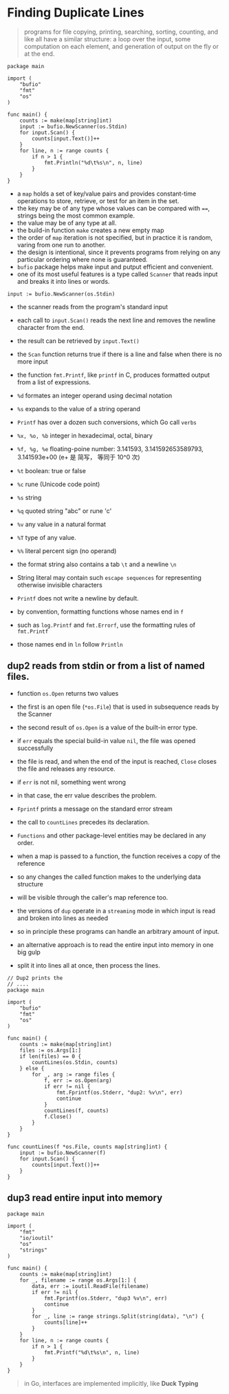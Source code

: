 # Finding Duplicate Lines

> programs for file copying, printing, searching, sorting, counting, and like all have a similar structure:
> a loop over the input, some computation on each element, and generation of output on the fly or at the end.

```golang
package main

import (
	"bufio"
	"fmt"
	"os"
)

func main() {
	counts := make(map[string]int)
	input := bufio.NewScanner(os.Stdin)
	for input.Scan() {
		counts[input.Text()]++
	}
	for line, n := range counts {
		if n > 1 {
			fmt.Println("%d\t%s\n", n, line)
		}
	}
}
```

- a `map` holds a set of key/value pairs and provides constant-time operations to store, retrieve, or test for an item in the set.
- the key may be of any type whose values can be compared with `==`, strings being the most common example.
- the value may be of any type at all.
- the build-in function `make` creates a new empty map
- the order of `map` iteration is not specified, but in practice it is random, varing from one run to another.
- the design is intentional, since it prevents programs from relying on any particular ordering where none is guaranteed.
- `bufio` package helps make input and putput efficient and convenient.
- one of its most useful features is a type called `Scanner` that reads input and breaks it into lines or words.

`input := bufio.NewScanner(os.Stdin)`
- the scanner reads from the program's standard input
- each call to `input.Scan()` reads the next line and removes the newline character from the end.
- the result can be retrieved by `input.Text()`
- the `Scan` function returns true if there is a line and false when there is no more input

- the function `fmt.Printf`, like `printf` in C, produces formatted output from a list of expressions.
- `%d` formates an integer operand using decimal notation
- `%s` expands to the value of a string operand
- `Printf` has over a dozen such conversions, which Go call `verbs`
- `%x, %o, %b` integer in hexadecimal, octal, binary
- `%f, %g, %e` floating-poine number: 3.141593, 3.141592653589793, 3.141593e+00 (e+ 是 简写， 等同于 10^0 次)
- `%t` boolean: true or false
- `%c` rune (Unicode code point)
- `%s` string
- `%q` quoted string "abc" or rune 'c'
- `%v` any value in a natural format
- `%T` type of any value.
- `%%` literal percent sign (no operand)

- the format string also contains a tab `\t` and a newline `\n`
- String literal may contain such `escape sequences` for representing otherwise invisible characters
- `Printf` does not write a newline by default.
- by convention, formatting functions whose names end in `f`
- such as `log.Printf` and `fmt.Errorf`, use the formatting rules of `fmt.Printf`
- those names end in `ln` follow `Println`

## dup2 reads from stdin or from a list of named files.

- function `os.Open` returns two values
- the first is an open file (`*os.File`) that is used in subsequence reads by the Scanner
- the second result of `os.Open` is a value of the built-in error type.
- if `err` equals the special build-in value `nil`, the file was opened successfully
- the file is read, and when the end of the input is reached, `Close` closes the file and releases any resource.
- if `err` is not nil, something went wrong
- in that case, the err value describes the problem.
- `Fprintf` prints a message on the standard error stream 

- the call to `countLines` precedes its declaration.
- `Functions` and other package-level entities may be declared in any order.

- when a map is passed to a function, the function receives a copy of the reference
- so any changes the called function makes to the underlying data structure
- will be visible through the caller's map reference too.

- the versions of `dup` operate in a `streaming` mode in which input is read and broken into lines as needed
- so in principle these programs can handle an arbitrary amount of input.
- an alternative approach is to read the entire input into memory in one big gulp
- split it into lines all at once, then process the lines.

```golang
// Dup2 prints the
// ....
package main

import (
	"bufio"
	"fmt"
	"os"
)

func main() {
	counts := make(map[string]int)
	files := os.Args[1:]
	if len(files) == 0 {
		countLines(os.Stdin, counts)
	} else {
		for _, arg := range files {
			f, err := os.Open(arg)
			if err != nil {
				fmt.Fprintf(os.Stderr, "dup2: %v\n", err)
				continue
			}
			countLines(f, counts)
			f.Close()
		}
	}
}

func countLines(f *os.File, counts map[string]int) {
	input := bufio.NewScanner(f)
	for input.Scan() {
		counts[input.Text()]++
	}
}
```

## dup3 read entire input into memory

```golang
package main

import (
	"fmt"
	"io/ioutil"
	"os"
	"strings"
)

func main() {
	counts := make(map[string]int)
	for _, filename := range os.Args[1:] {
		data, err := ioutil.ReadFile(filename)
		if err != nil {
			fmt.Fprintf(os.Stderr, "dup3 %v\n", err)
			continue
		}
		for _, line := range strings.Split(string(data), "\n") {
			counts[line]++
		}
	}
	for line, n := range counts {
		if n > 1 {
			fmt.Printf("%d\t%s\n", n, line)
		}
	}
}
```

> in Go, interfaces are implemented implicitly, like **Duck Typing**
